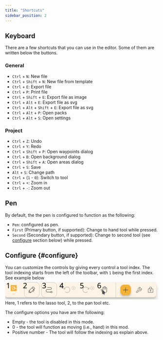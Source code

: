 ```yaml
---
title: "Shortcuts"
sidebar_position: 2
---
```



## Keyboard

There are a few shortcuts that you can use in the editor.
Some of them are written below the buttons.

### General

* `Ctrl` + `N`: New file
* `Ctrl` + `Shift` + `N`: New file from template
* `Ctrl` + `E`: Export file
* `Ctrl` + `P`: Print file
* `Ctrl` + `Shift` + `E`: Export file as image
* `Ctrl` + `Alt` + `E`: Export file as svg
* `Ctrl` + `Alt` + `Shift` + `E`: Export file as svg
* `Ctrl` + `Alt` + `P`: Open packs
* `Ctrl` + `Alt` + `S`: Open settings

### Project

* `Ctrl` + `Z`: Undo
* `Ctrl` + `Y`: Redo
* `Ctrl` + `Shift` + `P`: Open waypoints dialog
* `Ctrl` + `B`: Open background dialog
* `Ctrl` + `Shift` + `A`: Open areas dialog
* `Ctrl` + `S`: Save
* `Alt` + `S`: Change path
* `Ctrl` + (`1` - `0`): Switch to tool
* `Ctrl` + `+`: Zoom in
* `Ctrl` + `-`: Zoom out

## Pen

By default, the the pen is configured to function as the following:
* `Pen`: configured as pen. 
* `First` (Primary button, if supported): Change to hand tool while pressed.
* `Second` (Secondary button, if supported): Change to second tool (see [configure](#configure) section below)  while pressed. 



## Configure {#configure}

You can customize the controls by giving every control a tool index. The tool indexing starts from the left of the toolbar, with `1` being the first index. See example below
![toolbar numbered](toolbar_numbered.png)
Here, 1 refers to the lasso tool, 2, to the pan tool etc.

The configure options you have are the following:

* Empty - the tool is disabled in this mode.
* 0 - the tool will function as moving (i.e., hand) in this mod.
* Positive number - The tool will follow the indexing as explain above. 


